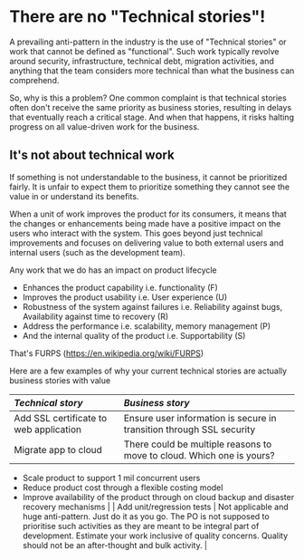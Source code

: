 # There are no "Technical stories"!

A prevailing anti-pattern in the industry is the use of "Technical stories" or work that cannot be defined as "functional". Such work typically revolve around security, infrastructure, technical debt, migration activities, and anything that the team considers more technical than what the business can comprehend.

So, why is this a problem? One common complaint is that technical stories often don't receive the same priority as business stories, resulting in delays that eventually reach a critical stage. And when that happens, it risks halting progress on all value-driven work for the business.
 
## It's not about technical work

If something is not understandable to the business, it cannot be prioritized fairly. It is unfair to expect them to prioritize something they cannot see the value in or understand its benefits.

When a unit of work improves the product for its consumers, it means that the changes or enhancements being made have a positive impact on the users who interact with the system. This goes beyond just technical improvements and focuses on delivering value to both external users and internal users (such as the development team).

 
Any work that we do has an impact on product lifecycle
	
- Enhances the product capability i.e. functionality (F)
- Improves the product usability i.e. User experience (U)
- Robustness of the system against failures i.e. Reliability against bugs, Availability against time to recovery (R)
- Address the performance i.e. scalability, memory management (P)
- And the internal quality of the product i.e. Supportability (S)
	
That's FURPS (https://en.wikipedia.org/wiki/FURPS)

 
Here are a few examples of why your current technical stories are actually business stories with value
 
| ***Technical story*** | ***Business story*** |
|:---------|:---------|
| Add SSL certificate to web application  |  Ensure user information is secure in transition through SSL security |
| Migrate app to cloud |  There could be multiple reasons to move to cloud. Which one is yours?
- Scale product to support 1 mil concurrent users
- Reduce product cost through a flexible costing model
- Improve availability of the product through on cloud backup and disaster recovery mechanisms |
| Add unit/regression tests | Not applicable and huge anti-pattern. Just do it as you go. The PO is not supposed to prioritise such activities as they are meant to be integral part of development. Estimate your work inclusive of quality concerns. Quality should not
 be an after-thought and bulk activity. |










